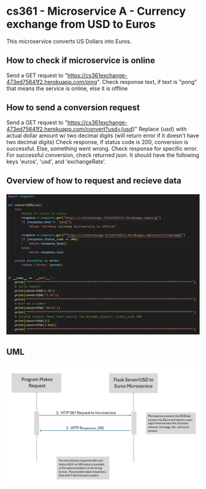 # cs361 - Microservice A - Currency exchange from USD to Euros

This microservice converts US Dollars into Euros.  

## How to check if microservice is online
Send a GET request to "https://cs361exchange-473ed75641f2.herokuapp.com/ping".
Check response text, if text is "pong" that means the service is online, else it is offline

## How to send a conversion request
Send a GET request to "https://cs361exchange-473ed75641f2.herokuapp.com/convert?usd={usd}"
Replace {usd} with actual dollar amount w/ two decimal digits (will return error if it doesn't have two decimal digits)
Check response, if status code is 200, conversion is successful.  Else, something went wrong.  Check response for specific error.
For successful conversion, check returned json.  It should have the following keys 'euros', 'usd', and 'exchangeRate'.  

## Overview of how to request and recieve data
### ![Code Snipet](static/img/microservice2.png)

## UML
### ![UML Diagram](static/img/microservice.png)

